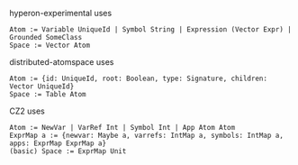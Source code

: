 hyperon-experimental  uses
```
Atom := Variable UniqueId | Symbol String | Expression (Vector Expr) | Grounded SomeClass
Space := Vector Atom
```
distributed-atomspace  uses
```
Atom := {id: UniqueId, root: Boolean, type: Signature, children: Vector UniqueId}
Space := Table Atom
```
CZ2  uses
```
Atom := NewVar | VarRef Int | Symbol Int | App Atom Atom
ExprMap a := {newvar: Maybe a, varrefs: IntMap a, symbols: IntMap a, apps: ExprMap ExprMap a}
(basic) Space := ExprMap Unit
```